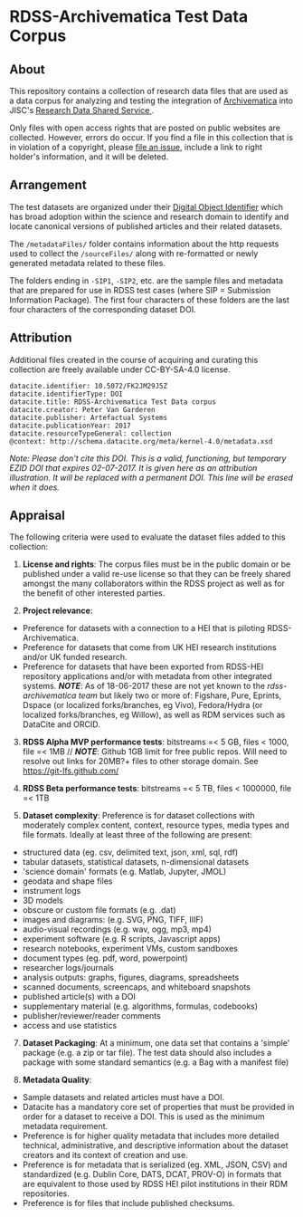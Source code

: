 # RDSS-Archivematica Test Data Corpus

## About
This repository contains a collection of research data files that are used as a data corpus for analyzing and testing the integration of [Archivematica](https://archivematica.org) into JISC's [Research Data Shared Service ](https://www.jisc.ac.uk/rd/projects/research-data-shared-service).

Only files with open access rights that are posted on public websites are collected. However, errors do occur. If you find a file in this collection that is in violation of a copyright, please [file an issue](https://github.com/artefactual-labs/rdss-archivematica-test-data-corpus/issues), include a link to right holder's information, and it will be deleted.

## Arrangement
The test datasets are organized under their [Digital Object Identifier](http://www.doi.org/) which has broad adoption within the science and research domain to identify and locate canonical versions of published articles and their related datasets.

The `/metadataFiles/` folder contains information about the http requests used to collect the `/sourceFiles/` along with re-formatted or newly generated metadata related to these files.

The folders ending in `-SIP1`, `-SIP2`, etc. are the sample files and metadata that are prepared for use in RDSS test cases (where SIP = Submission Information Package). The first four characters of these folders are the last four characters of the corresponding dataset DOI.

## Attribution
Additional files created in the course of acquiring and curating this collection are freely available under CC-BY-SA-4.0 license.

```
datacite.identifier: 10.5072/FK2JM29J5Z
datacite.identifierType: DOI
datacite.title: RDSS-Archivematica Test Data corpus
datacite.creator: Peter Van Garderen
datacite.publisher: Artefactual Systems
datacite.publicationYear: 2017
datacite.resourceTypeGeneral: collection
@context: http://schema.datacite.org/meta/kernel-4.0/metadata.xsd
```
_Note: Please don't cite this DOI. This is a valid, functioning, but temporary EZID DOI that expires 02-07-2017. It is given here as an attribution illustration. It will be replaced with a permanent DOI. This line will be erased when it does._

## Appraisal
The following criteria were used to evaluate the dataset files added to this collection:

1. **License and rights**: The corpus files must be in the public domain or be published under a valid re-use license so that they can be freely shared amongst the many collaborators within the RDSS project as well as for the benefit of other interested parties.

2. **Project relevance**:
+ Preference for datasets with a connection to a HEI that is piloting RDSS-Archivematica.
+ Preference for datasets that come from UK HEI research institutions and/or UK funded research.  
+ Preference for datasets that have been exported from RDSS-HEI repository applications and/or with metadata from other integrated systems. **_NOTE_**: As of 18-06-2017 these are not yet known to the *rdss-archivematica team* but likely two or more of: Figshare, Pure, Eprints, Dspace (or localized forks/branches, eg Vivo), Fedora/Hydra (or localized forks/branches, eg Willow), as well as RDM services such as DataCite and ORCID.

3. **RDSS Alpha MVP performance tests**: bitstreams =< 5 GB, files < 1000, file =< 1MB // **_NOTE_**: Github 1GB limit for free public repos. Will need to resolve out links for 20MB?+ files to other storage domain. See https://git-lfs.github.com/

4. **RDSS Beta performance tests**: bitstreams =< 5 TB, files < 1000000, file =< 1TB

5. **Dataset complexity**: Preference is for dataset collections with moderately complex content, context, resource types, media types and file formats. Ideally at least three of the following are present:
+ structured data (eg. csv, delimited text, json, xml, sql, rdf)
+ tabular datasets, statistical datasets, n-dimensional datasets
+ 'science domain' formats (e.g. Matlab, Jupyter, JMOL)
+ geodata and shape files
+ instrument logs
+ 3D models
+ obscure or custom file formats (e.g. .dat)
+ images and diagrams: (e.g. SVG, PNG, TIFF, IIIF)
+ audio-visual recordings (e.g. wav, ogg, mp3, mp4)
+ experiment software (e.g. R scripts, Javascript apps)
+ research notebooks, experiment VMs, custom sandboxes
+ document types (eg. pdf, word, powerpoint)
+ researcher logs/journals
+ analysis outputs: graphs, figures, diagrams, spreadsheets
+ scanned documents, screencaps, and whiteboard snapshots
+ published article(s) with a DOI
+ supplementary material (e.g. algorithms, formulas, codebooks)
+ publisher/reviewer/reader comments
+ access and use statistics

7. **Dataset Packaging**:	At a minimum, one data set that contains a 'simple' package (e.g. a zip or tar file). The test data should also includes a package with some standard semantics (e.g. a Bag with a manifest file)

8. **Metadata Quality**:
+ Sample datasets and related articles must have a DOI.
+ Datacite has a mandatory core set of properties that must be provided in order for a dataset to receive a DOI. This is used as the minimum metadata requirement.
+ Preference is for higher quality metadata that includes more detailed technical, administrative, and descriptive information about the dataset creators and its context of creation and use.
+ Preference is for metadata that is serialized (eg. XML, JSON, CSV) and standardized (e.g. Dublin Core, DATS, DCAT, PROV-O) in formats that are equivalent to those used by RDSS HEI pilot institutions in their RDM repositories.
+ Preference is for files that include published checksums.
